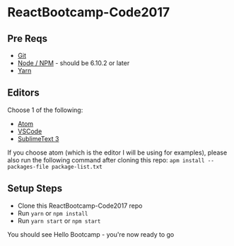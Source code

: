 # ReactBootcamp-Code2017

## Pre Reqs
* [Git](https://git-scm.com/book/en/v2/Getting-Started-Installing-Git)
* [Node / NPM](https://docs.npmjs.com/getting-started/installing-node) - should be 6.10.2 or later
* [Yarn](https://yarnpkg.com/lang/en/docs/install/)

## Editors
Choose 1 of the following:

* [Atom](https://atom.io/)
* [VSCode](https://code.visualstudio.com/)
* [SublimeText 3](https://www.sublimetext.com/3)

If you choose atom (which is the editor I will be using for examples), please also run the following command after cloning this repo: ```apm install --packages-file package-list.txt```


## Setup Steps
* Clone this ReactBootcamp-Code2017 repo
* Run ```yarn``` or ```npm install```
* Run ```yarn start``` or ```npm start```

You should see Hello Bootcamp - you're now ready to go
